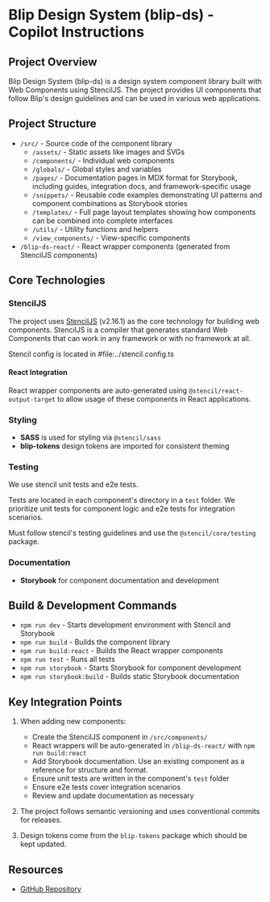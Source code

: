 # Blip Design System (blip-ds) - Copilot Instructions

## Project Overview

Blip Design System (blip-ds) is a design system component library built with Web Components using StencilJS. The project provides UI components that follow Blip's design guidelines and can be used in various web applications.

## Project Structure

- `/src/` - Source code of the component library
  - `/assets/` - Static assets like images and SVGs
  - `/components/` - Individual web components
  - `/globals/` - Global styles and variables
  - `/pages/` - Documentation pages in MDX format for Storybook, including guides, integration docs, and framework-specific usage
  - `/snippets/` - Reusable code examples demonstrating UI patterns and component combinations as Storybook stories
  - `/templates/` - Full page layout templates showing how components can be combined into complete interfaces
  - `/utils/` - Utility functions and helpers
  - `/view_components/` - View-specific components
- `/blip-ds-react/` - React wrapper components (generated from StencilJS components)

## Core Technologies

### StencilJS

The project uses [StencilJS](https://stenciljs.com/) (v2.16.1) as the core technology for building web components. StencilJS is a compiler that generates standard Web Components that can work in any framework or with no framework at all.

Stencil config is located in #file:../stencil.config.ts

#### React Integration

React wrapper components are auto-generated using `@stencil/react-output-target` to allow usage of these components in React applications.

### Styling

- **SASS** is used for styling via `@stencil/sass`
- **blip-tokens** design tokens are imported for consistent theming

### Testing

We use stencil unit tests and e2e tests.

Tests are located in each component's directory in a `test` folder. We prioritize unit tests for component logic and e2e tests for integration scenarios.

Must follow stencil's testing guidelines and use the `@stencil/core/testing` package.

### Documentation

- **Storybook** for component documentation and development

## Build & Development Commands

- `npm run dev` - Starts development environment with Stencil and Storybook
- `npm run build` - Builds the component library
- `npm run build:react` - Builds the React wrapper components
- `npm run test` - Runs all tests
- `npm run storybook` - Starts Storybook for component development
- `npm run storybook:build` - Builds static Storybook documentation

## Key Integration Points

1. When adding new components:

   - Create the StencilJS component in `/src/components/`
   - React wrappers will be auto-generated in `/blip-ds-react/` with `npm run build:react`
   - Add Storybook documentation. Use an existing component as a reference for structure and format.
   - Ensure unit tests are written in the component's `test` folder
   - Ensure e2e tests cover integration scenarios
   - Review and update documentation as necessary

2. The project follows semantic versioning and uses conventional commits for releases.

3. Design tokens come from the `blip-tokens` package which should be kept updated.

## Resources

- [GitHub Repository](https://github.com/takenet/blip-ds)
